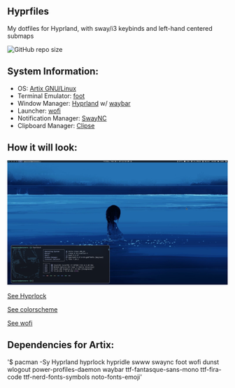 ## Hyprfiles

My dotfiles for Hyprland, with sway/i3 keybinds and left-hand centered submaps

![GitHub repo size](https://img.shields.io/github/repo-size/fleshguard/hyprfiles?style=for-the-badge&label=Size&labelColor=393e64&color=7579a8)
## System Information:
* OS: [Artix GNU/Linux](https://artixlinux.org/)
* Terminal Emulator: [foot](https://wiki.archlinux.org/title/Foot)
* Window Manager: [Hyprland](https://hyprland.org/) w/ [waybar](https://man.archlinux.org/man/waybar.5.en)
* Launcher: [wofi](https://man.archlinux.org/man/wofi.1)
* Notification Manager: [SwayNC](https://github.com/ErikReider/SwayNotificationCenter)
* Clipboard Manager: [Clipse](https://github.com/savedra1/clipse)
## How it will look:
![img](Github/20250228_07h11m10s_grim.png)

[See Hyprlock](Github/20250302_10h53m52s_grim.png)

[See colorscheme](Github/20250228_07h11m46s_grim.png)

[See wofi](Github/20250228_07h11m24s_grim.png)
## Dependencies for Artix:
'$ pacman -Sy Hyprland hyprlock hypridle swww swaync foot wofi dunst wlogout power-profiles-daemon waybar ttf-fantasque-sans-mono ttf-fira-code ttf-nerd-fonts-symbols noto-fonts-emoji'
